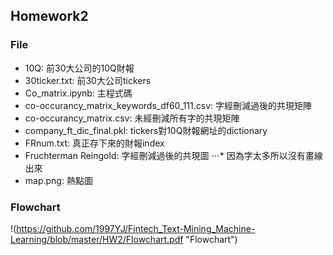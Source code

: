 ## Homework2
### File
* 10Q: 前30大公司的10Q財報
* 30ticker.txt: 前30大公司tickers
* Co_matrix.ipynb: 主程式碼
* co-occurancy_matrix_keywords_df60_111.csv: 字經刪減過後的共現矩陣
* co-occurancy_matrix.csv: 未經刪減所有字的共現矩陣
* company_ft_dic_final.pkl: tickers對10Q財報網址的dictionary
* FRnum.txt: 真正存下來的財報index
* Fruchterman Reingold: 字經刪減過後的共現圖
⋅⋅⋅* 因為字太多所以沒有畫線出來
* map.png: 熱點圖

### Flowchart
!(https://github.com/1997YJ/Fintech_Text-Mining_Machine-Learning/blob/master/HW2/Flowchart.pdf "Flowchart")
